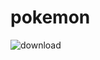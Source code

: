 # pokemon

![download](https://github.com/TarekLotfy30/pokemon/assets/117456407/f5d317a7-64de-4f48-af63-d6a67d5cb4df)
